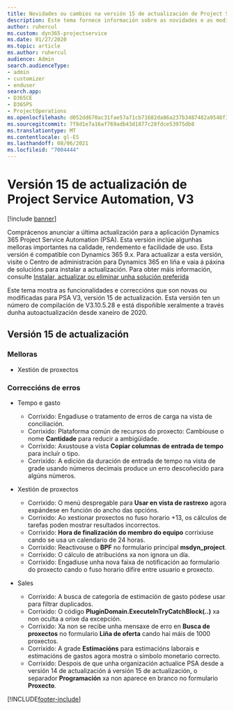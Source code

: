 ```yaml
---
title: Novidades ou cambios na versión 15 de actualización de Project Service Automation, V3
description: Este tema fornece información sobre as novidades e as modificacións na versión 15 de actualización de Project Service Automation, V3.
author: ruhercul
ms.custom: dyn365-projectservice
ms.date: 01/27/2020
ms.topic: article
ms.author: ruhercul
audience: Admin
search.audienceType:
- admin
- customizer
- enduser
search.app:
- D365CE
- D365PS
- ProjectOperations
ms.openlocfilehash: d052dd670ac31fae57a71cb71682da86a237b3487482a9548f3fb9e52516c407
ms.sourcegitcommit: 7f8d1e7a16af769adb43d1877c28fdce53975db8
ms.translationtype: MT
ms.contentlocale: gl-ES
ms.lasthandoff: 08/06/2021
ms.locfileid: "7004444"
---
```

# <a name="project-service-automation-update-release-15-v3"></a>Versión 15 de actualización de Project Service Automation, V3

[!include [banner](../includes/psa-now-project-operations.md)]

Comprácenos anunciar a última actualización para a aplicación Dynamics 365 Project Service Automation (PSA). Esta versión inclúe algunhas melloras importantes na calidade, rendemento e facilidade de uso. Esta versión é compatible con Dynamics 365 9.x. Para actualizar a esta versión, visite o Centro de administración para Dynamics 365 en liña e vaia á páxina de solucións para instalar a actualización. Para obter máis información, consulte [Instalar, actualizar ou eliminar unha solución preferida](/power-platform/admin/install-remove-preferred-solution)

Este tema mostra as funcionalidades e correccións que son novas ou modificadas para PSA V3, versión 15 de actualización. Esta versión ten un número de compilación de V3.10.5.28 e está dispoñible xeralmente a través dunha autoactualización desde xaneiro de 2020.

## <a name="update-release-15"></a>Versión 15 de actualización 

### <a name="enhancements"></a>Melloras

- Xestión de proxectos

### <a name="bug-fixes"></a>Correccións de erros

- Tempo e gasto

  - Corrixido: Engadiuse o tratamento de erros de carga na vista de conciliación.
  - Corrixido: Plataforma común de recursos do proxecto: Cambiouse o nome **Cantidade** para reducir a ambigüidade.
  - Corrixido: Axustouse a vista **Copiar columnas de entrada de tempo** para incluír o tipo.
  - Corrixido: A edición da duración de entrada de tempo na vista de grade usando números decimais produce un erro descoñecido para algúns números.

- Xestión de proxectos

  - Corrixido: O menú despregable para **Usar en vista de rastrexo** agora expándese en función do ancho das opcións.
  - Corrixido: Ao xestionar proxectos no fuso horario +13, os cálculos de tarefas poden mostrar resultados incorrectos.
  - Corrixido: **Hora de finalización do membro do equipo** corrixiuse cando se usa un calendario de 24 horas.
  - Corrixido: Reactivouse o **BPF** no formulario principal **msdyn_project**.
  - Corrixido: O cálculo de atribucións xa non ignora un día.
  - Corrixido: Engadiuse unha nova faixa de notificación ao formulario do proxecto cando o fuso horario difire entre usuario e proxecto.

- Sales

  - Corrixido: A busca de categoría de estimación de gasto pódese usar para filtrar duplicados.
  - Corrixido: O código **PluginDomain.ExecuteInTryCatchBlock(..)** xa non oculta a orixe da excepción.
  - Corrixido: Xa non se recibe unha mensaxe de erro en **Busca de proxectos** no formulario **Liña de oferta** cando hai máis de 1000 proxectos.
  - Corrixido: A grade **Estimacións** para estimacións laborais e estimacións de gastos agora mostra o símbolo monetario correcto.
  - Corrixido: Despois de que unha organización actualice PSA desde a versión 14 de actualización á versión 15 de actualización, o separador **Programación** xa non aparece en branco no formulario **Proxecto**.


[!INCLUDE[footer-include](../includes/footer-banner.md)]